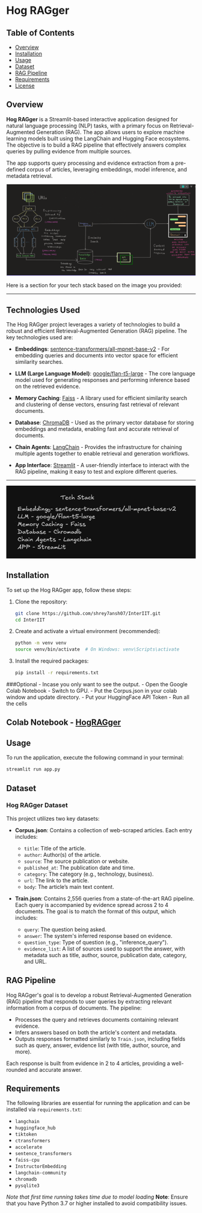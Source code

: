 # Hog RAGger

## Table of Contents
- [Overview](#overview)
- [Installation](#installation)
- [Usage](#usage)
- [Dataset](#dataset)
- [RAG Pipeline](#rag-pipeline)
- [Requirements](#requirements)
- [License](#license)

## Overview

**Hog RAGger** is a Streamlit-based interactive application designed for natural language processing (NLP) tasks, with a primary focus on Retrieval-Augmented Generation (RAG). The app allows users to explore machine learning models built using the LangChain and Hugging Face ecosystems. The objective is to build a RAG pipeline that effectively answers complex queries by pulling evidence from multiple sources.

The app supports query processing and evidence extraction from a pre-defined corpus of articles, leveraging embeddings, model inference, and metadata retrieval.

![Flow Diagram](./images/flow.png)

Here is a section for your tech stack based on the image you provided:

---

## Technologies Used

The Hog RAGger project leverages a variety of technologies to build a robust and efficient Retrieval-Augmented Generation (RAG) pipeline. The key technologies used are:

- **Embeddings**: [sentence-transformers/all-mpnet-base-v2](https://huggingface.co/sentence-transformers/all-mpnet-base-v2) - For embedding queries and documents into vector space for efficient similarity searches.
  
- **LLM (Large Language Model)**: [google/flan-t5-large](https://huggingface.co/google/flan-t5-large) - The core language model used for generating responses and performing inference based on the retrieved evidence.
  
- **Memory Caching**: [Faiss](https://github.com/facebookresearch/faiss) - A library used for efficient similarity search and clustering of dense vectors, ensuring fast retrieval of relevant documents.
  
- **Database**: [ChromaDB](https://github.com/chroma-core/chroma) - Used as the primary vector database for storing embeddings and metadata, enabling fast and accurate retrieval of documents.
  
- **Chain Agents**: [LangChain](https://github.com/hwchase17/langchain) - Provides the infrastructure for chaining multiple agents together to enable retrieval and generation workflows.

- **App Interface**: [Streamlit](https://streamlit.io) - A user-friendly interface to interact with the RAG pipeline, making it easy to test and explore different queries.

---
![Flow Diagram](./images/TechStack.png)

## Installation

To set up the Hog RAGger app, follow these steps:

1. Clone the repository:
    ```bash
    git clone https://github.com/shrey7ansh07/InterIIT.git
    cd InterIIT
    ```

2. Create and activate a virtual environment (recommended):
    ```bash
    python -m venv venv
    source venv/bin/activate  # On Windows: venv\Scripts\activate
    ```

3. Install the required packages:
    ```bash
    pip install -r requirements.txt
    ```
###Optional - Incase you only want to see the output.
    - Open the Google Colab Notebook 
    - Switch to GPU.
    - Put the Corpus.json in your colab window and update directory.
    - Put your HuggingFace API Token
    - Run all the cells
    
 ## Colab Notebook - [HogRAGger](https://colab.research.google.com/drive/15cVg4oBdqbk39GAbRfvvP5sKqBMG8fWV?usp=sharing)

## Usage

To run the application, execute the following command in your terminal:

```bash
streamlit run app.py
```

## Dataset

### Hog RAGger Dataset

This project utilizes two key datasets:

- **Corpus.json**: Contains a collection of web-scraped articles. Each entry includes:
  - `title`: Title of the article.
  - `author`: Author(s) of the article.
  - `source`: The source publication or website.
  - `published_at`: The publication date and time.
  - `category`: The category (e.g., technology, business).
  - `url`: The link to the article.
  - `body`: The article’s main text content.

- **Train.json**: Contains 2,556 queries from a state-of-the-art RAG pipeline. Each query is accompanied by evidence spread across 2 to 4 documents. The goal is to match the format of this output, which includes:
  - `query`: The question being asked.
  - `answer`: The system's inferred response based on evidence.
  - `question_type`: Type of question (e.g., "inference_query").
  - `evidence_list`: A list of sources used to support the answer, with metadata such as title, author, source, publication date, category, and URL.

## RAG Pipeline

Hog RAGger's goal is to develop a robust Retrieval-Augmented Generation (RAG) pipeline that responds to user queries by extracting relevant information from a corpus of documents. The pipeline:
- Processes the query and retrieves documents containing relevant evidence.
- Infers answers based on both the article's content and metadata.
- Outputs responses formatted similarly to `Train.json`, including fields such as query, answer, evidence list (with title, author, source, and more).

Each response is built from evidence in 2 to 4 articles, providing a well-rounded and accurate answer.

## Requirements

The following libraries are essential for running the application and can be installed via `requirements.txt`:

- `langchain`
- `huggingface_hub`
- `tiktoken`
- `ctransformers`
- `accelerate`
- `sentence_transformers`
- `faiss-cpu`
- `InstructorEmbedding`
- `langchain-community`
- `chromadb`
- `pysqlite3`

*Note that first time running takes time due to model loading*
**Note**: Ensure that you have Python 3.7 or higher installed to avoid compatibility issues.
